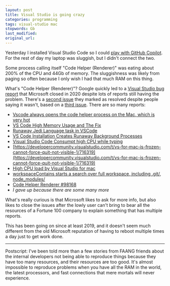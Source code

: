 ```yaml
---
layout: post
title: Visual Studio is going crazy
categories: programming
tags: visual-studio mac
stopwords: Gb
last_modified:
original_url:
---
```


Yesterday I installed Visual Studio Code so I could [play with GitHub Copilot](/ide-driven-development/). For the rest of day my laptop was sluggish, but I didn't connect the two.

Some process calling itself "Code Helper (Renderer)" was eating about 200% of the CPU and 44Gb of memory. The sluggishness was likely from paging so often because I only wish I had that much RAM on this thing.

What's "Code Helper (Renderer)"? Google quickly led to a [Visual Studio bug report](https://github.com/microsoft/vscode/issues/101555) that Microsoft closed in 2020 despite lots of reports still having the problem. There's a [second issue](https://github.com/microsoft/vscode-python/issues/15586) they marked as resolved despite people saying it wasn't, based on a [third issue](https://github.com/microsoft/vscode-python/issues/12037). There are so many reports:

* [Vscode always opens the code helper process on the Mac, which is very hot](https://developpaper.com/question/vscode-always-opens-the-code-helper-process-on-the-mac-which-is-very-hot/)
* [VS Code High Memory Usage and The Fix](https://www.paulhyunchong.com/posts/vscode-high-memory-usage)
* [Runaway Jedi Language task in VSCode](https://stackoverflow.com/questions/66518708/runaway-jedi-language-task-in-vscode)
* [VS Code Installation Creates Runaway Background Processes](https://www.reddit.com/r/macbookpro/comments/i94rn6/vs_code_installation_creates_runaway_background/)
* [Visual Studio Code Consumpt high CPU while typing](https://forum.freecodecamp.org/t/visual-studio-code-consumpt-high-cpu-while-typing/474289)
* [https://developercommunity.visualstudio.com/t/vs-for-mac-is-frozen-cannot-force-quit-not-visible-1/716319](https://developercommunity.visualstudio.com/t/vs-for-mac-is-frozen-cannot-force-quit-not-visible-1/716319)
* [High CPU load by Visual Studio for mac](https://developercommunity.visualstudio.com/t/high-cpu-load-by-visual-studio-for-mac/442804)
* [workspaceContains starts a search over full workspace, including .git/, node_modules/](https://github.com/microsoft/vscode/issues/34711)
* [Code Helper Renderer #98168](https://github.com/microsoft/vscode/issues/98168)
* *I gave up because there are some many more*

What's really curious is that Microsoft likes to ask for more info, but also likes to close the issues after the lowly user can't bring to bear all the resources of a Fortune 100 company to explain something that has multiple reports.

This has been going on since at least 2019, and it doesn't seem much different from the old Microsoft reputation of having to reboot multiple times a day just to get work done.

<hr/>

Postscript: I've been told more than a few stories from FAANG friends about the internal developers not being able to reproduce things because they have too many resources, and their resources are too good. It's almost impossible to reproduce problems when you have all the RAM in the world, the latest processors, and fast connections that mere mortals will never experience.
